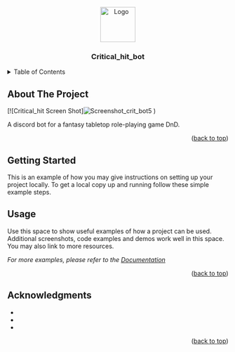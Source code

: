 <!-- PROJECT LOGO -->
<br />
<div align="center">
  <a href="[https://github.com/github_username/repo_name](https://github.com/AlekseiLopatin/critical_hit_bot)">
    <img src="https://github.com/AlekseiLopatin/critical_hit_bot/assets/135117364/aff8e722-4fe9-4313-b97e-0d879850fd37" alt="Logo" width="80" height="80">
  </a>
</div>


<h3 align="center">Critical_hit_bot</h3>


<!-- TABLE OF CONTENTS -->
<details>
  <summary>Table of Contents</summary>
  <ol>
    <li><a href="#about-the-project">About The Project</a></li>
    <li><a href="#getting-started">Getting Started</a></li>
    <li><a href="#usage">Usage</a></li>
    <li><a href="#dungeons-and-dragons">Dungeons and Dragons</a></li>
    <li><a href="#acknowledgments">Acknowledgments</a></li>
  </ol>
</details>



<!-- ABOUT THE PROJECT -->
## About The Project

[![Critical_hit Screen Shot]![Screenshot_crit_bot5](https://github.com/AlekseiLopatin/critical_hit_bot/assets/135117364/28803f87-5fb7-42da-9c76-814f368c414a)
)

A discord bot for a fantasy tabletop role-playing game DnD.

<p align="right">(<a href="#readme-top">back to top</a>)</p>



<!-- GETTING STARTED -->
## Getting Started

This is an example of how you may give instructions on setting up your project locally.
To get a local copy up and running follow these simple example steps.



<!-- USAGE EXAMPLES -->
## Usage

Use this space to show useful examples of how a project can be used. Additional screenshots, code examples and demos work well in this space. You may also link to more resources.

_For more examples, please refer to the [Documentation](https://example.com)_

<p align="right">(<a href="#readme-top">back to top</a>)</p>



<!-- ACKNOWLEDGMENTS -->
## Acknowledgments

* []()
* []()
* []()

<p align="right">(<a href="#readme-top">back to top</a>)</p>



<!-- MARKDOWN LINKS & IMAGES -->
[contributors-shield]: https://img.shields.io/github/contributors/github_username/repo_name.svg?style=for-the-badge
[contributors-url]: https://github.com/github_username/repo_name/graphs/contributors
